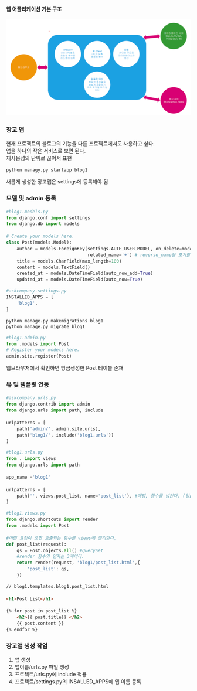 #### 웹 어플리케이션 기본 구조

![](images/장고기본구조.png)

### 장고 앱
현재 프로젝트의 블로그의 기능을 다른 프로젝트에서도 사용하고 싶다.   
앱을 하나의 작은 서비스로 보면 된다.  
재사용성의 단위로 끊어서 표현
```shell
python managy.py startapp blog1
```
새롭게 생성한 장고앱은 settings에 등록해야 됨

### 모델 및 admin 등록

```python
#blog1.models.py
from django.conf import settings
from django.db import models

# Create your models here.
class Post(models.Model):
    author = models.ForeignKey(settings.AUTH_USER_MODEL, on_delete=models.CASCADE,
                               related_name='+') # reverse_name을 포기함
    title = models.CharField(max_length=100)
    content = models.TextField()
    created_at = models.DateTimeField(auto_now_add=True)
    updated_at = models.DateTimeField(auto_now=True)
```

```python
#askcompany.settings.py
INSTALLED_APPS = [
    'blog1',
]
```

```shell
python manage.py makemigrations blog1
python manage.py migrate blog1
```
```python
#blog1.admin.py
from .models import Post
# Register your models here.
admin.site.register(Post)
```

웹브라우저에서 확인하면 방금생성한 Post 테이블 존재

### 뷰  및 템플릿 연동

```python
#askcompany.urls.py
from django.contrib import admin
from django.urls import path, include

urlpatterns = [
    path('admin/', admin.site.urls),
    path('blog1/', include('blog1.urls'))
]
```

```python
#blog1.urls.py
from . import views
from django.urls import path

app_name ='blog1'

urlpatterns = [
    path('', views.post_list, name='post_list'), #매핑, 함수를 넘긴다. (일급함수 참고)
]
```

```python
#blog1.views.py
from django.shortcuts import render
from .models import Post

#어떤 요청이 오면 호출되는 함수를 views에 정리한다.
def post_list(request):
    qs = Post.objects.all() #QuerySet
    #render 함수의 인자는 3개이다.
    return render(request, 'blog1/post_list.html',{
        'post_list': qs,
    })
```

```html
// blog1.templates.blog1.post_list.html

<h1>Post List</h1>

{% for post in post_list %}
    <h2>{{ post.title}} </h2>
    {{ post.content }}
{% endfor %}
```



### 장고앱 생성 작업

1. 앱 생성
2. 앱이름/urls.py 파일 생성
3. 프로젝트/urls.py에 include 적용
4. 프로젝트/settings.py의 INSALLED_APPS에 앱 이름 등록

